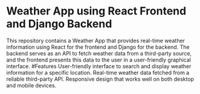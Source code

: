 # Weather App using React Frontend and Django Backend
This repository contains a Weather App that provides real-time weather information using React for the frontend and Django for the backend. 
The backend serves as an API to fetch weather data from a third-party source, and the frontend presents this data to the user in a user-friendly graphical interface.
#Features
User-friendly interface to search and display weather information for a specific location.
Real-time weather data fetched from a reliable third-party API.
Responsive design that works well on both desktop and mobile devices.
